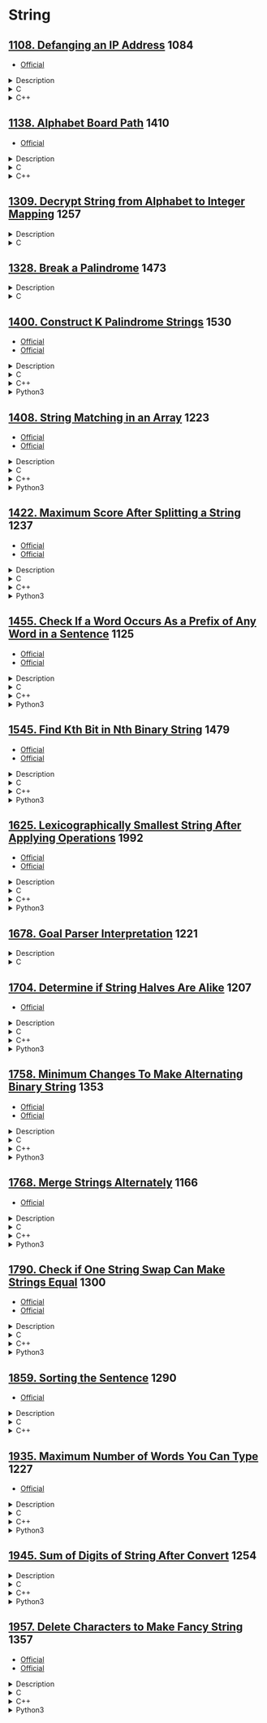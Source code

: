 # String

## [1108. Defanging an IP Address](https://leetcode.com/problems/defanging-an-ip-address/)  1084

- [Official](https://leetcode.cn/problems/defanging-an-ip-address/solutions/1612962/ip-di-zhi-wu-xiao-hua-by-leetcode-soluti-7q15/)

<details><summary>Description</summary>

```text
Given a valid (IPv4) IP address, return a defanged version of that IP address.

A defanged IP address replaces every period "." with "[.]".

Example 1:
Input: address = "1.1.1.1"
Output: "1[.]1[.]1[.]1"

Example 2:
Input: address = "255.100.50.0"
Output: "255[.]100[.]50[.]0"

Constraints:
The given address is a valid IPv4 address.
```

</details>

<details><summary>C</summary>

```c
char* defangIPaddr(char* address) {
    char* pRetVal = NULL;

    int len = strlen(address);
    int returnSize = len + 3 * 2 + 1;
    pRetVal = (char*)malloc(returnSize * sizeof(char));
    if (pRetVal == NULL) {
        perror("malloc");
        return pRetVal;
    }
    memset(pRetVal, 0, returnSize * sizeof(char));

#if (1)
    printf("for\n");

    int idx = 0;
    int i;
    for (i = 0; i < len; ++i) {
        if (address[i] == '.') {
            pRetVal[idx++] = '[';
            pRetVal[idx++] = '.';
            pRetVal[idx++] = ']';
        } else {
            pRetVal[idx++] = address[i];
        }
    }
#else
    printf("sscanf\n");

    int ip1, ip2, ip3, ip4;
    sscanf(address, "%d.%d.%d.%d", &ip1, &ip2, &ip3, &ip4);
    snprintf(pRetVal, returnSize * sizeof(char), "%d[.]%d[.]%d[.]%d", ip1, ip2, ip3, ip4);
#endif

    return pRetVal;
}
```

</details>

<details><summary>C++</summary>

```c++
class Solution {
   public:
    string defangIPaddr(string address) {
        string retVal;

        for (auto c : address) {
            if (c == '.') {
                retVal += "[.]";
            } else {
                retVal += c;
            }
        }

        return retVal;
    }
};
```

</details>

## [1138. Alphabet Board Path](https://leetcode.com/problems/alphabet-board-path/)  1410

- [Official](https://leetcode.cn/problems/alphabet-board-path/solutions/2105828/zi-mu-ban-shang-de-lu-jing-by-leetcode-s-c30t/)

<details><summary>Description</summary>

```text
On an alphabet board, we start at position (0, 0), corresponding to character board[0][0].

Here, board = ["abcde", "fghij", "klmno", "pqrst", "uvwxy", "z"], as shown in the diagram below.
+-------------------+
| a | b | c | d | e |
|-------------------|
| f | g | h | i | k |
|-------------------|
| k | l | m | n | o |
|-------------------|
| p | q | r | s | t |
|-------------------|
| u | v | w | x | y |
|-------------------+
| z |
+---+

We may make the following moves:
- 'U' moves our position up one row, if the position exists on the board;
- 'D' moves our position down one row, if the position exists on the board;
- 'L' moves our position left one column, if the position exists on the board;
- 'R' moves our position right one column, if the position exists on the board;
- '!' adds the character board[r][c] at our current position (r, c) to the answer.
(Here, the only positions that exist on the board are positions with letters on them.)

Return a sequence of moves that makes our answer equal to target in the minimum number of moves.
You may return any path that does so.

Example 1:
Input: target = "leet"
Output: "DDR!UURRR!!DDD!"

Example 2:
Input: target = "code"
Output: "RR!DDRR!UUL!R!"

Constraints:
1 <= target.length <= 100
target consists only of English lowercase letters.
```

<details><summary>Hint</summary>

```text
1. Create a hashmap from letter to position on the board.
2. Now for each letter, try moving there in steps, where at each step you check if it is inside the boundaries of the board.
```

</details>

</details>

<details><summary>C</summary>

```c
char* alphabetBoardPath(char* target) {
    char* pRetVal = NULL;

    int len = strlen(target);
    pRetVal = (char*)calloc(10 * len, sizeof(char));
    if (pRetVal == NULL) {
        perror("calloc");
        return pRetVal;
    }
    int idx = 0;

    int src[2];
    memset(src, 0, sizeof(src));
    int dest[2];
    memset(dest, 0, sizeof(dest));
    int row, col, move;
    int i;
    for (i = 0; i < len; ++i) {
        dest[0] = (target[i] - 'a') / 5;
        dest[1] = (target[i] - 'a') % 5;

        row = dest[0] - src[0];
        col = dest[1] - src[1];

        /* Because Address of 'z'
         *  Notice that moving down and moving right, may move into a square that doesn't exist.
         *  To avoid this, we put L U before R D.
         *
         *  You may return any path that does so.
         */
        if (row < 0) {
            for (move = 0; move < abs(row); ++move) {
                pRetVal[idx++] = 'U';
            }
        }
        if (col < 0) {
            for (move = 0; move < abs(col); ++move) {
                pRetVal[idx++] = 'L';
            }
        }
        if (row > 0) {
            for (move = 0; move < abs(row); ++move) {
                pRetVal[idx++] = 'D';
            }
        }
        if (col > 0) {
            for (move = 0; move < abs(col); ++move) {
                pRetVal[idx++] = 'R';
            }
        }
        pRetVal[idx++] = '!';

        memcpy(src, dest, sizeof(src));
    }

    return pRetVal;
}
```

</details>

<details><summary>C++</summary>

```c++
class Solution {
   public:
    string alphabetBoardPath(string target) {
        string retVal;

        vector<int> src(2, 0);
        vector<int> dest(2, 0);
        for (auto c : target) {
            dest[0] = (c - 'a') / 5;
            dest[1] = (c - 'a') % 5;

            int rowMove = dest[0] - src[0];
            int colMove = dest[1] - src[1];

            /* Because Address of 'z'
             *  Notice that moving down and moving right, may move into a square that doesn't exist.
             *  To avoid this, we put L U before R D.
             *
             *  You may return any path that does so.
             */
            if (rowMove < 0) {
                retVal += string(-rowMove, 'U');
            }
            if (colMove < 0) {
                retVal += string(-colMove, 'L');
            }
            if (rowMove > 0) {
                retVal += string(rowMove, 'D');
            }
            if (colMove > 0) {
                retVal += string(colMove, 'R');
            }
            retVal += '!';

            src = dest;
        }

        return retVal;
    }
};
```

</details>

## [1309. Decrypt String from Alphabet to Integer Mapping](https://leetcode.com/problems/decrypt-string-from-alphabet-to-integer-mapping/)  1257

<details><summary>Description</summary>

```text
You are given a string s formed by digits and '#'. We want to map s to English lowercase characters as follows:
- Characters ('a' to 'i') are represented by ('1' to '9') respectively.
- Characters ('j' to 'z') are represented by ('10#' to '26#') respectively.
Return the string formed after mapping.

The test cases are generated so that a unique mapping will always exist.

Example 1:
Input: s = "10#11#12"
Output: "jkab"
Explanation: "j" -> "10#" , "k" -> "11#" , "a" -> "1" , "b" -> "2".

Example 2:
Input: s = "1326#"
Output: "acz"

Constraints:
1 <= s.length <= 1000
s consists of digits and the '#' letter.
s will be a valid string such that mapping is always possible.
```

</details>

<details><summary>C</summary>

```c
char* freqAlphabets(char* s) {
    char* pRetVal = s;

    int len = strlen(s);
    int index = 0;
    int i;
    for (i=0; i<len; ++i) {
        if (((i+2) < len) && (s[i+2] == '#')) {
            s[index++] = (10 * (s[i] - '0') + (s[i+1] - '0')) - 1 + 'a';
            i += 2;
        }
        else {
            s[index++] = (s[i] - '0') - 1 + 'a';
        }
    }
    s[index] = 0;

    return pRetVal;
}
```

</details>

## [1328. Break a Palindrome](https://leetcode.com/problems/break-a-palindrome/)  1473

<details><summary>Description</summary>

```text
Given a palindromic string of lowercase English letters palindrome,
replace exactly one character with any lowercase English letter
so that the resulting string is not a palindrome and that it is the lexicographically smallest one possible.

Return the resulting string. If there is no way to replace a character to make it not a palindrome, return an empty string.

A string a is lexicographically smaller than a string b (of the same length) if in the first position where a and b differ,
a has a character strictly smaller than the corresponding character in b.
For example, "abcc" is lexicographically smaller than "abcd"
because the first position they differ is at the fourth character, and 'c' is smaller than 'd'.

Example 1:
Input: palindrome = "abccba"
Output: "aaccba"
Explanation: There are many ways to make "abccba" not a palindrome, such as "zbccba", "aaccba", and "abacba".
Of all the ways, "aaccba" is the lexicographically smallest.

Example 2:
Input: palindrome = "a"
Output: ""
Explanation: There is no way to replace a single character to make "a" not a palindrome, so return an empty string.

Constraints:
1 <= palindrome.length <= 1000
palindrome consists of only lowercase English letters.
```

</details>

<details><summary>C</summary>

```c
char * breakPalindrome(char * palindrome){
    char* pRetVal = "";

    int len = strlen(palindrome);
    // There is no way to replace a single character
    if (len == 1)
    {
        return pRetVal;
    }

    int head = 0;
    int tail = len - 1;
    while (head < tail)
    {
        // replace first to lexicographically smallest
        if (*(palindrome+head) != 'a')
        {
            *(palindrome+head) = 'a';
            break;
        }
        ++head;
        --tail;
    }
    // update last character to lexicographically smallest
    if (head >= tail)
    {
        *(palindrome + len - 1) = 'b';
    }
    pRetVal = palindrome;

    return pRetVal;
}
```

</details>

## [1400. Construct K Palindrome Strings](https://leetcode.com/problems/construct-k-palindrome-strings/)  1530

- [Official](https://leetcode.com/problems/construct-k-palindrome-strings/editorial/)
- [Official](https://leetcode.cn/problems/construct-k-palindrome-strings/solutions/198217/gou-zao-k-ge-hui-wen-zi-fu-chuan-by-leetcode-solut/)

<details><summary>Description</summary>

```text
Given a string s and an integer k,
return true if you can use all the characters in s to construct k palindrome strings or false otherwise.

Example 1:
Input: s = "annabelle", k = 2
Output: true
Explanation: You can construct two palindromes using all characters in s.
Some possible constructions "anna" + "elble", "anbna" + "elle", "anellena" + "b"

Example 2:
Input: s = "leetcode", k = 3
Output: false
Explanation: It is impossible to construct 3 palindromes using all the characters of s.

Example 3:
Input: s = "true", k = 4
Output: true
Explanation: The only possible solution is to put each character in a separate string.

Constraints:
1 <= s.length <= 10^5
s consists of lowercase English letters.
1 <= k <= 10^5
```

<details><summary>Hint</summary>

```text
1. If the s.length < k we cannot construct k strings from s and answer is false.
2. If the number of characters that have odd counts is > k
   then the minimum number of palindrome strings we can construct is > k and answer is false.
3. Otherwise you can construct exactly k palindrome strings and answer is true (why ?).
```

</details>

</details>

<details><summary>C</summary>

```c
bool canConstruct(char* s, int k) {
    bool retVal = false;

    int sSize = strlen(s);
    if (sSize < k) {
        return retVal;
    } else if (sSize == k) {
        retVal = true;
        return retVal;
    }

    int frequencySize = 26;  // s consists of lowercase English letters.
    int frequency[frequencySize];
    memset(frequency, 0, sizeof(frequency));
    for (int i = 0; i < sSize; ++i) {
        frequency[s[i] - 'a']++;
    }

    int oddCount = 0;
    for (int i = 0; i < frequencySize; ++i) {
        if (frequency[i] % 2 == 1) {
            oddCount++;
        }
    }

    if (oddCount <= k) {
        retVal = true;
    }

    return retVal;
}
```

</details>

<details><summary>C++</summary>

```c++
class Solution {
   public:
    bool canConstruct(string s, int k) {
        int retVal = false;

        int sSize = s.size();
        if (sSize < k) {
            return retVal;
        } else if (sSize == k) {
            retVal = true;
            return retVal;
        }

        vector<int> frequency(26, 0);  // s consists of lowercase English letters.
        for (auto& chr : s) {
            frequency[chr - 'a']++;
        }

        int oddCount = 0;
        for (auto count : frequency) {
            if (count % 2 == 1) {
                oddCount++;
            }
        }

        if (oddCount <= k) {
            retVal = true;
        }

        return retVal;
    }
};
```

</details>

<details><summary>Python3</summary>

```python
class Solution:
    def canConstruct(self, s: str, k: int) -> bool:
        retVal = False

        sSize = len(s)
        if sSize < k:
            return retVal
        elif sSize == k:
            retVal = True
            return retVal

        frequency = [0] * 26  # s consists of lowercase English letters.
        for c in s:
            frequency[ord(c) - ord("a")] += 1

        oddCount = 0
        for count in frequency:
            if count % 2 == 1:
                oddCount += 1

        if oddCount <= k:
            retVal = True

        return retVal
```

</details>

## [1408. String Matching in an Array](https://leetcode.com/problems/string-matching-in-an-array/)  1223

- [Official](https://leetcode.com/problems/string-matching-in-an-array/editorial/)
- [Official](https://leetcode.cn/problems/string-matching-in-an-array/solutions/1723228/shu-zu-zhong-de-zi-fu-chuan-pi-pei-by-le-rpmt/)

<details><summary>Description</summary>

```text
Given an array of string words, return all strings in words that is a substring of another word.
You can return the answer in any order.

A substring is a contiguous sequence of characters within a string

Example 1:
Input: words = ["mass","as","hero","superhero"]
Output: ["as","hero"]
Explanation: "as" is substring of "mass" and "hero" is substring of "superhero".
["hero","as"] is also a valid answer.

Example 2:
Input: words = ["leetcode","et","code"]
Output: ["et","code"]
Explanation: "et", "code" are substring of "leetcode".

Example 3:
Input: words = ["blue","green","bu"]
Output: []
Explanation: No string of words is substring of another string.

Constraints:
1 <= words.length <= 100
1 <= words[i].length <= 30
words[i] contains only lowercase English letters.
All the strings of words are unique.
```

<details><summary>Hint</summary>

```text
1. Bruteforce to find if one string is substring of another or use KMP algorithm.
```

</details>

</details>

<details><summary>C</summary>

```c
void computeLPSArray(char* substring, int substringSize, int* lps) {
    int length = 0;
    int currentIndex = 1;
    while (currentIndex < substringSize) {
        if (substring[currentIndex] == substring[length]) {
            length++;
            lps[currentIndex] = length;
            currentIndex++;
            continue;
        }

        if (length > 0) {
            length = lps[length - 1];  // Backtrack using LPS array to find a shorter match.
        } else {
            currentIndex++;
        }
    }
}
bool isSubstringOf(char* substring, int substringSize, char* main, int mainSize, int* lps) {
    bool retVal = false;

    int mainIndex = 0;
    int substringIndex = 0;
    while (mainIndex < mainSize) {
        if (main[mainIndex] == substring[substringIndex]) {
            substringIndex++;
            mainIndex++;
            if (substringIndex == substringSize) {
                retVal = true;
                return retVal;
            }
            continue;
        }

        if (substringIndex > 0) {
            substringIndex = lps[substringIndex - 1];  // Use the LPS to skip unnecessary comparisons.
        } else {
            mainIndex++;
        }
    }

    return retVal;
}
/**
 * Note: The returned array must be malloced, assume caller calls free().
 */
char** stringMatching(char** words, int wordsSize, int* returnSize) {
    char** pRetVal = NULL;

    (*returnSize) = 0;
    pRetVal = (char**)malloc(sizeof(char*) * wordsSize);
    if (pRetVal == NULL) {
        perror("malloc");
        return pRetVal;
    }

    int* pLPS = NULL;
    int currentWordSize, otherWordSize;
    int currentWordIndex, otherWordIndex;
    for (currentWordIndex = 0; currentWordIndex < wordsSize; currentWordIndex++) {
        currentWordSize = strlen(words[currentWordIndex]);
        pLPS = (int*)calloc(currentWordSize, sizeof(int));
        if (pLPS == NULL) {
            perror("calloc");
            return pRetVal;
        }
        computeLPSArray(words[currentWordIndex], currentWordSize, pLPS);

        // Compare the current word with all other words.
        for (otherWordIndex = 0; otherWordIndex < wordsSize; otherWordIndex++) {
            if (currentWordIndex == otherWordIndex) {
                continue;  // Skip comparing the word with itself.
            }

            // Check if the current word is a substring of another word.
            currentWordSize = strlen(words[currentWordIndex]);
            otherWordSize = strlen(words[otherWordIndex]);
            if (isSubstringOf(words[currentWordIndex], currentWordSize, words[otherWordIndex], otherWordSize, pLPS) ==
                true) {
                pRetVal[(*returnSize)++] = words[currentWordIndex];
                break;  // No need to check further for this word.
            }
        }

        free(pLPS);
        pLPS = NULL;
    }

    return pRetVal;
}
```

</details>

<details><summary>C++</summary>

```c++
class Solution {
   private:
    vector<int> computeLPSArray(string &substring) {
        vector<int> retVal;

        int substringSize = substring.size();
        retVal.assign(substringSize, 0);

        int length = 0;
        int currentIndex = 1;
        while (currentIndex < substringSize) {
            if (substring[currentIndex] == substring[length]) {
                length++;
                retVal[currentIndex] = length;
                currentIndex++;
                continue;
            }

            if (length > 0) {
                length = retVal[length - 1];  // Backtrack using LPS array to find a shorter match.
            } else {
                currentIndex++;
            }
        }

        return retVal;
    }
    bool isSubstringOf(string &substring, string &main, vector<int> &lps) {
        bool retVal = false;

        int mainSize = main.size();
        int substringSize = substring.size();
        int mainIndex = 0;
        int substringIndex = 0;
        while (mainIndex < mainSize) {
            if (main[mainIndex] == substring[substringIndex]) {
                substringIndex++;
                mainIndex++;
                if (substringIndex == substringSize) {
                    retVal = true;
                    return retVal;
                }
                continue;
            }

            if (substringIndex > 0) {
                substringIndex = lps[substringIndex - 1];  // Use the LPS to skip unnecessary comparisons.
            } else {
                mainIndex++;
            }
        }

        return retVal;
    }

   public:
    vector<string> stringMatching(vector<string> &words) {
        vector<string> retVal;

        int wordsSize = words.size();
        for (int currentWordIndex = 0; currentWordIndex < wordsSize; currentWordIndex++) {
            vector<int> lps = computeLPSArray(words[currentWordIndex]);

            // Compare the current word with all other words.
            for (int otherWordIndex = 0; otherWordIndex < wordsSize; otherWordIndex++) {
                if (currentWordIndex == otherWordIndex) {
                    continue;  // Skip comparing the word with itself.
                }

                // Check if the current word is a substring of another word.
                if (isSubstringOf(words[currentWordIndex], words[otherWordIndex], lps) == true) {
                    retVal.emplace_back(words[currentWordIndex]);
                    break;  // No need to check further for this word.
                }
            }
        }

        return retVal;
    }
};
```

</details>

<details><summary>Python3</summary>

```python
class Solution:
    def computeLPSArray(self, substring: str) -> List[int]:
        retVal = []

        substringSize = len(substring)
        retVal = [0] * substringSize

        length = 0
        currentIndex = 1
        while currentIndex < substringSize:
            if substring[currentIndex] == substring[length]:
                length += 1
                retVal[currentIndex] = length
                currentIndex += 1
                continue

            if length > 0:  # Backtrack using Longest Prefix Suffix Array to find a shorter match.
                length = retVal[length - 1]
            else:
                currentIndex += 1

        return retVal

    def isSubstringOf(self, substring: str, main: str, lps) -> bool:
        retVal = False

        mainSize = len(main)
        substringSize = len(substring)
        mainIndex = 0
        substringIndex = 0
        while mainIndex < mainSize:
            if main[mainIndex] == substring[substringIndex]:
                mainIndex += 1
                substringIndex += 1
                if substringIndex == substringSize:
                    retVal = True
                    return retVal
                continue

            if substringIndex > 0:
                # Use the Longest Prefix Suffix to skip unnecessary comparisons.
                substringIndex = lps[substringIndex - 1]
            else:
                mainIndex += 1

        return retVal

    def stringMatching(self, words: List[str]) -> List[str]:
        retVal = []

        wordsSize = len(words)
        for currentWordIndex in range(wordsSize):
            lps = self.computeLPSArray(words[currentWordIndex])

            # Compare the current word with all other words.
            for otherWordIndex in range(wordsSize):
                if currentWordIndex == otherWordIndex:
                    continue  # Skip comparing the word with itself.

                # Check if the current word is a substring of another word.
                if self.isSubstringOf(words[currentWordIndex], words[otherWordIndex], lps) == True:
                    retVal.append(words[currentWordIndex])
                    break  # No need to check further for this word.

        return retVal
```

</details>

## [1422. Maximum Score After Splitting a String](https://leetcode.com/problems/maximum-score-after-splitting-a-string/)  1237

- [Official](https://leetcode.com/problems/maximum-score-after-splitting-a-string/editorial/)
- [Official](https://leetcode.cn/problems/maximum-score-after-splitting-a-string/solutions/1743691/fen-ge-zi-fu-chuan-de-zui-da-de-fen-by-l-7u5p/)

<details><summary>Description</summary>

```text
Given a string s of zeros and ones, return the maximum score after splitting the string into two non-empty substrings
(i.e. left substring and right substring).

The score after splitting a string is the number of zeros in the left substring
plus the number of ones in the right substring.

Example 1:
Input: s = "011101"
Output: 5
Explanation:
All possible ways of splitting s into two non-empty substrings are:
left = "0" and right = "11101", score = 1 + 4 = 5
left = "01" and right = "1101", score = 1 + 3 = 4
left = "011" and right = "101", score = 1 + 2 = 3
left = "0111" and right = "01", score = 1 + 1 = 2
left = "01110" and right = "1", score = 2 + 1 = 3

Example 2:
Input: s = "00111"
Output: 5
Explanation: When left = "00" and right = "111", we get the maximum score = 2 + 3 = 5

Example 3:
Input: s = "1111"
Output: 3

Constraints:
2 <= s.length <= 500
The string s consists of characters '0' and '1' only.
```

<details><summary>Hint</summary>

```text
1. Precompute a prefix sum of ones ('1').
2. Iterate from left to right counting the number of zeros ('0'),
   then use the precomputed prefix sum for counting ones ('1').
   Update the answer.
```

</details>

</details>

<details><summary>C</summary>

```c
int maxScore(char* s) {
    int retVal = 0;

    int sSize = strlen(s);
    int i;

    int ones = 0;
    for (i = 0; i < sSize; ++i) {
        if (s[i] == '1') {
            ones++;
        }
    }

    int zeros = 0;
    for (i = 0; i < sSize - 1; ++i) {
        if (s[i] == '0') {
            zeros++;
        } else {
            ones--;
        }

        retVal = fmax(retVal, (zeros + ones));
    }

    return retVal;
}
```

</details>

<details><summary>C++</summary>

```c++
class Solution {
   public:
    int maxScore(string s) {
        int retVal = 0;

        int sSize = s.size();

        int ones = 0;
        for (int i = 0; i < sSize; ++i) {
            if (s[i] == '1') {
                ones++;
            }
        }

        int zeros = 0;
        for (int i = 0; i < sSize - 1; ++i) {
            if (s[i] == '0') {
                zeros++;
            } else {
                ones--;
            }

            retVal = max(retVal, (zeros + ones));
        }

        return retVal;
    }
};
```

</details>

<details><summary>Python3</summary>

```python
class Solution:
    def maxScore(self, s: str) -> int:
        retVal = 0

        sSize = len(s)

        ones = 0
        for i in range(sSize):
            if s[i] == '1':
                ones += 1

        zeros = 0
        for i in range(sSize-1):
            if s[i] == '0':
                zeros += 1
            else:
                ones -= 1

            retVal = max(retVal, (zeros + ones))

        return retVal
```

</details>

## [1455. Check If a Word Occurs As a Prefix of Any Word in a Sentence](https://leetcode.com/problems/check-if-a-word-occurs-as-a-prefix-of-any-word-in-a-sentence/)  1125

- [Official](https://leetcode.com/problems/check-if-a-word-occurs-as-a-prefix-of-any-word-in-a-sentence/editorial/)
- [Official](https://leetcode.cn/problems/check-if-a-word-occurs-as-a-prefix-of-any-word-in-a-sentence/solutions/1761732/jian-cha-dan-ci-shi-fou-wei-ju-zhong-qi-pqpu2/)

<details><summary>Description</summary>

```text
Given a sentence that consists of some words separated by a single space, and a searchWord,
check if searchWord is a prefix of any word in sentence.

Return the index of the word in sentence (1-indexed) where searchWord is a prefix of this word.
If searchWord is a prefix of more than one word, return the index of the first word (minimum index).
If there is no such word return -1.

A prefix of a string s is any leading contiguous substring of s.

Example 1:
Input: sentence = "i love eating burger", searchWord = "burg"
Output: 4
Explanation: "burg" is prefix of "burger" which is the 4th word in the sentence.

Example 2:
Input: sentence = "this problem is an easy problem", searchWord = "pro"
Output: 2
Explanation: "pro" is prefix of "problem" which is the 2nd and the 6th word in the sentence,
but we return 2 as it's the minimal index.

Example 3:
Input: sentence = "i am tired", searchWord = "you"
Output: -1
Explanation: "you" is not a prefix of any word in the sentence.

Constraints:
1 <= sentence.length <= 100
1 <= searchWord.length <= 10
sentence consists of lowercase English letters and spaces.
searchWord consists of lowercase English letters.
```

<details><summary>Hint</summary>

```text
1. First extract the words of the sentence.
2. Check for each word if searchWord occurs at index 0, if so return the index of this word (1-indexed)
3. If searchWord doesn't exist as a prefix of any word return the default value (-1).
```

</details>

</details>

<details><summary>C</summary>

```c
int isPrefixOfWord(char* sentence, char* searchWord) {
    int retVal = -1;

    int len = strlen(searchWord);
    int idx = 0;
#define SEPARATED " "
    char* pStr = strtok(sentence, SEPARATED);
    while (pStr != NULL) {
        ++idx;
        if (strncmp(pStr, searchWord, len) == 0) {
            retVal = idx;
            break;
        }

        pStr = strtok(NULL, SEPARATED);
    }

    return retVal;
}
```

</details>

<details><summary>C++</summary>

```c++
class Solution {
   public:
    int isPrefixOfWord(string sentence, string searchWord) {
        int retVal = -1;

        int idx = 0;
        int searchWordSize = searchWord.size();
        int searchWordIdx = 0;
        bool startSearch = true;
        for (char c : sentence) {
            if (c == ' ') {
                idx++;
                searchWordIdx = 0;
                startSearch = true;
                continue;
            } else if (startSearch == false) {
                continue;
            }

            if (c == searchWord[searchWordIdx]) {
                searchWordIdx++;
                if (searchWordIdx == searchWordSize) {
                    retVal = idx + 1;
                    break;
                }
            } else {
                searchWordIdx = 0;
                startSearch = false;
            }
        }

        return retVal;
    }
};
```

</details>

<details><summary>Python3</summary>

```python
class Solution:
    def isPrefixOfWord(self, sentence: str, searchWord: str) -> int:
        retVal = -1

        words = sentence.split()
        for idx, word in enumerate(words):
            if word.startswith(searchWord):
                retVal = idx + 1
                break

        return retVal
```

</details>

## [1545. Find Kth Bit in Nth Binary String](https://leetcode.com/problems/find-kth-bit-in-nth-binary-string/)  1479

- [Official](https://leetcode.com/problems/find-kth-bit-in-nth-binary-string/editorial/)
- [Official](https://leetcode.cn/problems/find-kth-bit-in-nth-binary-string/solutions/382517/zhao-chu-di-n-ge-er-jin-zhi-zi-fu-chuan-zhong-de-2/)

<details><summary>Description</summary>

```text
Given two positive integers n and k, the binary string Sn is formed as follows:
- S1 = "0"
- Si = Si - 1 + "1" + reverse(invert(Si - 1)) for i > 1

Where + denotes the concatenation operation, reverse(x) returns the reversed string x,
and invert(x) inverts all the bits in x (0 changes to 1 and 1 changes to 0).

For example, the first four strings in the above sequence are:
- S1 = "0"
- S2 = "011"
- S3 = "0111001"
- S4 = "011100110110001"

Return the kth bit in Sn. It is guaranteed that k is valid for the given n.

Example 1:
Input: n = 3, k = 1
Output: "0"
Explanation: S3 is "0111001".
The 1st bit is "0".

Example 2:
Input: n = 4, k = 11
Output: "1"
Explanation: S4 is "011100110110001".
The 11th bit is "1".

Constraints:
1 <= n <= 20
1 <= k <= 2^n - 1
```

<details><summary>Hint</summary>

```text
1. Since n is small, we can simply simulate the process of constructing S1 to Sn.
```

</details>

</details>

<details><summary>C</summary>

```c
char findKthBit(int n, int k) {
    char retVal = '0';

    if (n == 1) {
        return retVal;
    }

    char correspondingBit;
    int length = 1 << n;
    if (k < length / 2) {
        retVal = findKthBit(n - 1, k);
    } else if (k == length / 2) {
        retVal = '1';
    } else {
        correspondingBit = findKthBit(n - 1, length - k);
        retVal = (correspondingBit == '0') ? '1' : '0';
    }

    return retVal;
}
```

</details>

<details><summary>C++</summary>

```c++
class Solution {
   public:
    char findKthBit(int n, int k) {
        int retVal = '0';

        if (n == 1) {
            return retVal;
        }

        int length = 1 << n;
        if (k < length / 2) {
            retVal = findKthBit(n - 1, k);
        } else if (k == length / 2) {
            retVal = '1';
        } else {
            char correspondingBit = findKthBit(n - 1, length - k);
            retVal = (correspondingBit == '0') ? '1' : '0';
        }

        return retVal;
    }
};
```

</details>

<details><summary>Python3</summary>

```python
class Solution:
    def findKthBit(self, n: int, k: int) -> str:
        retVal = '0'

        if n == 1:
            return retVal

        length = 1 << n
        if k < length // 2:
            retVal = self.findKthBit(n - 1, k)
        elif k == length // 2:
            retVal = '1'
        else:
            correspondingBit = self.findKthBit(n - 1, length - k)
            retVal = "1" if correspondingBit == "0" else "0"

        return retVal
```

</details>

## [1625. Lexicographically Smallest String After Applying Operations](https://leetcode.com/problems/lexicographically-smallest-string-after-applying-operations/)  1992

- [Official](https://leetcode.com/problems/lexicographically-smallest-string-after-applying-operations/editorial/)
- [Official](https://leetcode.cn/problems/lexicographically-smallest-string-after-applying-operations/solutions/2176373/zhi-xing-cao-zuo-hou-zi-dian-xu-zui-xiao-4jyr/)

<details><summary>Description</summary>

```text
You are given a string s of even length consisting of digits from 0 to 9, and two integers a and b.

You can apply either of the following two operations any number of times and in any order on s:
- Add a to all odd indices of s (0-indexed). Digits post 9 are cycled back to 0.
  For example, if s = "3456" and a = 5, s becomes "3951".
- Rotate s to the right by b positions. For example, if s = "3456" and b = 1, s becomes "6345".

Return the lexicographically smallest string you can obtain by applying the above operations any number of times on s.

A string a is lexicographically smaller than a string b (of the same length)
if in the first position where a and b differ,
string a has a letter that appears earlier in the alphabet than the corresponding letter in b.
For example, "0158" is lexicographically smaller than "0190"
because the first position they differ is at the third letter, and '5' comes before '9'.

Example 1:
Input: s = "5525", a = 9, b = 2
Output: "2050"
Explanation: We can apply the following operations:
Start:  "5525"
Rotate: "2555"
Add:    "2454"
Add:    "2353"
Rotate: "5323"
Add:    "5222"
Add:    "5121"
Rotate: "2151"
Add:    "2050"​​​​​
There is no way to obtain a string that is lexicographically smaller than "2050".

Example 2:
Input: s = "74", a = 5, b = 1
Output: "24"
Explanation: We can apply the following operations:
Start:  "74"
Rotate: "47"
​​​​​​​Add:    "42"
​​​​​​​Rotate: "24"​​​​​​​​​​​​
There is no way to obtain a string that is lexicographically smaller than "24".

Example 3:
Input: s = "0011", a = 4, b = 2
Output: "0011"
Explanation: There are no sequence of operations that will give us a lexicographically smaller string than "0011".

Constraints:
2 <= s.length <= 100
s.length is even.
s consists of digits from 0 to 9 only.
1 <= a <= 9
1 <= b <= s.length - 1
```

<details><summary>Hint</summary>

```text
1. Since the length of s is even, the total number of possible sequences is at most 10 * 10 * s.length.
2. You can generate all possible sequences and take their minimum.
3. Keep track of already generated sequences so they are not processed again.
```

</details>

</details>

<details><summary>C</summary>

```c
int gcd(int num1, int num2) {
    int retVal = 0;

    int temp;
    while (num2 != 0) {
        temp = num1;
        num1 = num2;
        num2 = temp % num2;
    }
    retVal = num1;

    return retVal;
}
void add(char* t, int n, int a, int start) {
    int minVal = 10;
    int times = 0;
    int added;
    for (int i = 0; i < 10; i++) {
        added = ((t[start] - '0') + i * a) % 10;
        if (added < minVal) {
            minVal = added;
            times = i;
        }
    }

    for (int i = start; i < n; i += 2) {
        t[i] = '0' + ((t[i] - '0') + times * a) % 10;
    }
}
char* findLexSmallestString(char* s, int a, int b) {
    char* pRetVal = NULL;

    int sSize = strlen(s);

    int returnSize = sSize + 1;
    pRetVal = (char*)malloc(returnSize * sizeof(char));
    if (pRetVal == NULL) {
        perror("malloc");
        return pRetVal;
    }
    memset(pRetVal, 0, (returnSize * sizeof(char)));
    snprintf(pRetVal, returnSize, "%s", s);

    char str[2 * sSize + 1];
    memset(str, 0, sizeof(str));
    snprintf(str, sizeof(str), "%s%s", s, s);
    char t[sSize + 1];
    int g = gcd(b, sSize);
    for (int i = 0; i < sSize; i += g) {
        memset(t, 0, sizeof(t));
        snprintf(t, sizeof(t), "%s", str + i);
        add(t, sSize, a, 1);

        if (b % 2 != 0) {
            add(t, sSize, a, 0);
        }

        if (strcmp(t, pRetVal) < 0) {
            memset(pRetVal, 0, (returnSize * sizeof(char)));
            snprintf(pRetVal, returnSize, "%s", t);
        }
    }

    return pRetVal;
}
```

</details>

<details><summary>C++</summary>

```c++
class Solution {
   private:
    void add(int a, string& t, int start) {
        int minVal = 10;
        int times = 0;
        for (int i = 0; i < 10; i++) {
            int added = ((t[start] - '0') + i * a) % 10;
            if (added < minVal) {
                minVal = added;
                times = i;
            }
        }

        int tSize = t.size();
        for (int i = start; i < tSize; i += 2) {
            t[i] = '0' + ((t[i] - '0') + times * a) % 10;
        }
    }

   public:
    string findLexSmallestString(string s, int a, int b) {
        string retVal = s;

        int sSize = s.size();

        s = s + s;
        int g = gcd(b, sSize);
        for (int i = 0; i < sSize; i += g) {
            string t = s.substr(i, sSize);
            add(a, t, 1);
            if (b % 2) {
                add(a, t, 0);
            }
            retVal = min(retVal, t);
        }

        return retVal;
    }
};
```

</details>

<details><summary>Python3</summary>

```python
class Solution:
    def __init__(self) -> None:
        self.sSize = 0

    def add(self, a: int, t: str, start: int) -> str:
        retVal = None

        original = int(t[start])
        min_val, times = 10, 0
        for i in range(10):
            added = (original + i * a) % 10
            if added < min_val:
                min_val = added
                times = i

        t_list = list(t)
        for i in range(start, self.sSize, 2):
            t_list[i] = str((int(t_list[i]) + times * a) % 10)
        retVal = "".join(t_list)

        return retVal

    def findLexSmallestString(self, s: str, a: int, b: int) -> str:
        retVal = s

        self.sSize = len(s)

        s = s + s
        g = gcd(b, self.sSize)
        for i in range(0, self.sSize, g):
            t = s[i: i + self.sSize]
            t = self.add(a, t, 1)
            if b % 2:
                t = self.add(a, t, 0)
            if t < retVal:
                retVal = t

        return retVal
```

</details>

## [1678. Goal Parser Interpretation](https://leetcode.com/problems/goal-parser-interpretation/)  1221

<details><summary>Description</summary>

```text
You own a Goal Parser that can interpret a string command.
The command consists of an alphabet of "G", "()" and/or "(al)" in some order.
The Goal Parser will interpret "G" as the string "G", "()" as the string "o", and "(al)" as the string "al".
The interpreted strings are then concatenated in the original order.

Given the string command, return the Goal Parser's interpretation of command.

Example 1:
Input: command = "G()(al)"
Output: "Goal"
Explanation: The Goal Parser interprets the command as follows:
G -> G
() -> o
(al) -> al
The final concatenated result is "Goal".

Example 2:
Input: command = "G()()()()(al)"
Output: "Gooooal"

Example 3:
Input: command = "(al)G(al)()()G"
Output: "alGalooG"

Constraints:
1 <= command.length <= 100
command consists of "G", "()", and/or "(al)" in some order.
```

</details>

<details><summary>C</summary>

```c
char* interpret(char* command) {
    int idx = 0;
    int i = -1;
    while (command[++i]) {
        if (command[i] == 'G') {
            command[idx++] = 'G';
        }
        else if (command[i] == ')') {
            if (command[i-1] == '(') {
                command[idx++] = 'o';
            }
            else if (command[i-1] == 'l') {
                command[idx++] = 'a';
                command[idx++] = 'l';
            }
        }
    }
    command[idx] = 0;

    return command;
}
```

</details>

## [1704. Determine if String Halves Are Alike](https://leetcode.com/problems/determine-if-string-halves-are-alike/)  1207

- [Official](https://leetcode.cn/problems/determine-if-string-halves-are-alike/solutions/1960619/pan-duan-zi-fu-chuan-de-liang-ban-shi-fo-d21g/)

<details><summary>Description</summary>

```text
You are given a string s of even length. Split this string into two halves of equal lengths,
and let a be the first half and b be the second half.

Two strings are alike if they have the same number of vowels ('a', 'e', 'i', 'o', 'u', 'A', 'E', 'I', 'O', 'U').
Notice that s contains uppercase and lowercase letters.

Return true if a and b are alike. Otherwise, return false.

Example 1:
Input: s = "book"
Output: true
Explanation: a = "bo" and b = "ok". a has 1 vowel and b has 1 vowel. Therefore, they are alike.

Example 2:
Input: s = "textbook"
Output: false
Explanation: a = "text" and b = "book". a has 1 vowel whereas b has 2. Therefore, they are not alike.
Notice that the vowel o is counted twice.

Constraints:
2 <= s.length <= 1000
s.length is even.
s consists of uppercase and lowercase letters.
```

<details><summary>Hint</summary>

```text
1. Create a function that checks if a character is a vowel, either uppercase or lowercase.
```

</details>

</details>

<details><summary>C</summary>

```c
bool halvesAreAlike(char* s) {
    bool retVal = true;

    char* vowels = "aeiouAEIOU";

    int count = 0;
    int head = 0;
    int tail = strlen(s) - 1;
    while (head < tail) {
        if (strchr(vowels, s[head])) {
            ++count;
        }
        ++head;

        if (strchr(vowels, s[tail])) {
            --count;
        }
        --tail;
    }

    if (count != 0) {
        retVal = false;
    }

    return retVal;
}
```

</details>

<details><summary>C++</summary>

```c++
class Solution {
   public:
    bool halvesAreAlike(string s) {
        bool retVal = true;

        string vowels = "aeiouAEIOU";

        int count = 0;
        int head = 0;
        int tail = s.size() - 1;
        while (head < tail) {
            if (vowels.find(s[head]) != string::npos) {
                ++count;
            }
            ++head;

            if (vowels.find(s[tail]) != string::npos) {
                --count;
            }
            --tail;
        }

        if (count != 0) {
            retVal = false;
        }

        return retVal;
    }
};
```

</details>

<details><summary>Python3</summary>

```python
class Solution:
    def halvesAreAlike(self, s: str) -> bool:
        retVal = True

        vowels = "aeiouAEIOU"

        count = 0
        head = 0
        tail = len(s) - 1
        while head < tail:
            if s[head] in vowels:
                count += 1
            head += 1

            if s[tail] in vowels:
                count -= 1
            tail -= 1

        if count != 0:
            retVal = False

        return retVal
```

</details>

## [1758. Minimum Changes To Make Alternating Binary String](https://leetcode.com/problems/minimum-changes-to-make-alternating-binary-string/)  1353

- [Official](https://leetcode.com/problems/minimum-changes-to-make-alternating-binary-string/editorial/)
- [Official](https://leetcode.cn/problems/minimum-changes-to-make-alternating-binary-string/solutions/1995159/sheng-cheng-jiao-ti-er-jin-zhi-zi-fu-chu-91c5/)

<details><summary>Description</summary>

```text
You are given a string s consisting only of the characters '0' and '1'.
In one operation, you can change any '0' to '1' or vice versa.

The string is called alternating if no two adjacent characters are equal.
For example, the string "010" is alternating, while the string "0100" is not.

Return the minimum number of operations needed to make s alternating.

Example 1:
Input: s = "0100"
Output: 1
Explanation: If you change the last character to '1', s will be "0101", which is alternating.

Example 2:
Input: s = "10"
Output: 0
Explanation: s is already alternating.

Example 3:
Input: s = "1111"
Output: 2
Explanation: You need two operations to reach "0101" or "1010".

Constraints:
1 <= s.length <= 10^4
s[i] is either '0' or '1'.
```

<details><summary>Hint</summary>

```text
1. Think about how the final string will look like.
2. It will either start with a '0' and be like '010101010..' or with a '1' and be like '10101010..'
3. Try both ways, and check for each way, the number of changes needed to reach it from the given string.
   The answer is the minimum of both ways.
```

</details>

</details>

<details><summary>C</summary>

```c
int minOperations(char* s) {
    int retVal = 0;

    int sSize = strlen(s);
    int i;
    for (i = 0; i < sSize; ++i) {
        if (s[i] != '0' + (i % 2)) {
            ++retVal;
        }
    }
    retVal = fmin(retVal, (sSize - retVal));

    return retVal;
}
```

</details>

<details><summary>C++</summary>

```c++
class Solution {
   public:
    int minOperations(string s) {
        int retVal = 0;

        int sSize = s.size();
        for (int i = 0; i < sSize; ++i) {
            if (s[i] != '0' + (i % 2)) {
                ++retVal;
            }
        }
        retVal = min(retVal, (sSize - retVal));

        return retVal;
    }
};
```

</details>

<details><summary>Python3</summary>

```python
class Solution:
    def minOperations(self, s: str) -> int:
        retVal = 0

        sSize = len(s)

        for idx, c in enumerate(s):
            if int(c) != int(idx % 2):
                retVal += 1
        retVal = min(retVal, sSize-retVal)

        return retVal
```

</details>

## [1768. Merge Strings Alternately](https://leetcode.com/problems/merge-strings-alternately/)  1166

- [Official](https://leetcode.cn/problems/merge-strings-alternately/solutions/1913930/jiao-ti-he-bing-zi-fu-chuan-by-leetcode-ac4ih/)

<details><summary>Description</summary>

```text
You are given two strings word1 and word2.
Merge the strings by adding letters in alternating order, starting with word1.
If a string is longer than the other, append the additional letters onto the end of the merged string.

Return the merged string.

Example 1:
Input: word1 = "abc", word2 = "pqr"
Output: "apbqcr"
Explanation: The merged string will be merged as so:
word1:  a   b   c
word2:    p   q   r
merged: a p b q c r

Example 2:
Input: word1 = "ab", word2 = "pqrs"
Output: "apbqrs"
Explanation: Notice that as word2 is longer, "rs" is appended to the end.
word1:  a   b
word2:    p   q   r   s
merged: a p b q   r   s

Example 3:
Input: word1 = "abcd", word2 = "pq"
Output: "apbqcd"
Explanation: Notice that as word1 is longer, "cd" is appended to the end.
word1:  a   b   c   d
word2:    p   q
merged: a p b q c   d

Constraints:
1 <= word1.length, word2.length <= 100
word1 and word2 consist of lowercase English letters.
```

<details><summary>Hint</summary>

```text
1. Use two pointers, one pointer for each string.
   Alternately choose the character from each pointer, and move the pointer upwards.
```

</details>

</details>

<details><summary>C</summary>

```c
char* mergeAlternately(char* word1, char* word2) {
    char* pRetVal = NULL;

    int len1 = strlen(word1);
    int len2 = strlen(word2);

    int len = len1 + len2 + 1;
    pRetVal = (char*)malloc(len * sizeof(char));
    if (pRetVal == NULL) {
        perror("malloc");
        return pRetVal;
    }
    memset(pRetVal, 0, (len * sizeof(char)));

    int idx = 0;
    int idx1 = 0;
    int idx2 = 0;
    while ((idx1 < len1) || (idx2 < len2)) {
        if (idx1 < len1) {
            pRetVal[idx++] = word1[idx1++];
        }

        if (idx2 < len2) {
            pRetVal[idx++] = word2[idx2++];
        }
    }

    return pRetVal;
}
```

</details>

<details><summary>C++</summary>

```c++
class Solution {
   public:
    string mergeAlternately(string word1, string word2) {
        string retVal = "";

        int idx1 = 0;
        int word1Size = word1.size();
        int idx2 = 0;
        int word2Size = word2.size();
        while ((idx1 < word1Size) || (idx2 < word2Size)) {
            if (idx1 < word1Size) {
                retVal += word1[idx1++];
            }

            if (idx2 < word2Size) {
                retVal += word2[idx2++];
            }
        }

        return retVal;
    }
};
```

</details>

<details><summary>Python3</summary>

```python
class Solution:
    def mergeAlternately(self, word1: str, word2: str) -> str:
        retVal = ""

        idx1 = 0
        len1 = len(word1)
        idx2 = 0
        len2 = len(word2)
        while idx1 < len1 or idx2 < len2:
            if idx1 < len1:
                retVal += word1[idx1]
                idx1 += 1
            if idx2 < len2:
                retVal += word2[idx2]
                idx2 += 1

        return retVal
```

</details>

## [1790. Check if One String Swap Can Make Strings Equal](https://leetcode.com/problems/check-if-one-string-swap-can-make-strings-equal/)  1300

- [Official](https://leetcode.com/problems/check-if-one-string-swap-can-make-strings-equal/editorial/)
- [Official](https://leetcode.cn/problems/check-if-one-string-swap-can-make-strings-equal/solutions/1881111/jin-zhi-xing-yi-ci-zi-fu-chuan-jiao-huan-j8si/)

<details><summary>Description</summary>

```text
You are given two strings s1 and s2 of equal length.
A string swap is an operation where you choose two indices in a string (not necessarily different)
and swap the characters at these indices.

Return true if it is possible to make both strings equal by performing at most one string swap on exactly one of the strings.
Otherwise, return false.

Example 1:
Input: s1 = "bank", s2 = "kanb"
Output: true
Explanation: For example, swap the first character with the last character of s2 to make "bank".

Example 2:
Input: s1 = "attack", s2 = "defend"
Output: false
Explanation: It is impossible to make them equal with one string swap.

Example 3:
Input: s1 = "kelb", s2 = "kelb"
Output: true
Explanation: The two strings are already equal, so no string swap operation is required.

Constraints:
1 <= s1.length, s2.length <= 100
s1.length == s2.length
s1 and s2 consist of only lowercase English letters.
```

<details><summary>Hint</summary>

```text
1. The answer is false if the number of nonequal positions in the strings is not equal to 0 or 2.
2. Check that these positions have the same set of characters.
```

</details>

</details>

<details><summary>C</summary>

```c
bool areAlmostEqual(char* s1, char* s2) {
    bool retVal = false;

    int s1Size = strlen(s1);
    int count = 0;
    int record[2] = {0};
    for (int i = 0; i < s1Size; ++i) {
        if (s1[i] == s2[i]) {
            continue;
        }
        record[0] |= (1 << (s1[i] - 'a'));
        record[1] |= (1 << (s2[i] - 'a'));
        ++count;
    }

    if (count == 0) {
        retVal = true;
    } else if ((count == 2) && (record[0] == record[1])) {
        retVal = true;
    }

    return retVal;
}
```

</details>

<details><summary>C++</summary>

```c++
class Solution {
   public:
    bool areAlmostEqual(string s1, string s2) {
        bool retVal = false;

        int s1Size = s1.size();
        int count = 0;
        int record[2] = {0};
        for (int i = 0; i < s1Size; ++i) {
            if (s1[i] == s2[i]) {
                continue;
            }
            record[0] |= (1 << (s1[i] - 'a'));
            record[1] |= (1 << (s2[i] - 'a'));
            ++count;
        }

        if (count == 0) {
            retVal = true;
        } else if ((count == 2) && (record[0] == record[1])) {
            retVal = true;
        }

        return retVal;
    }
};
```

</details>

<details><summary>Python3</summary>

```python
class Solution:
    def areAlmostEqual(self, s1: str, s2: str) -> bool:
        retVal = False

        s1Size = len(s1)
        firstIndexDiff = 0
        secondIndexDiff = 0
        numDiffs = 0
        for i in range(s1Size):
            if s1[i] == s2[i]:
                continue

            numDiffs += 1
            if numDiffs > 2:  # numDiffs is more than 2, one string swap will not make two strings equal
                return retVal
            elif numDiffs == 1:
                firstIndexDiff = i  # store the index of first difference
            else:
                secondIndexDiff = i  # store the index of second difference

        # check if swap is possible
        retVal = (s1[firstIndexDiff] == s2[secondIndexDiff]) and (s1[secondIndexDiff] == s2[firstIndexDiff])

        return retVal
```

</details>

## [1859. Sorting the Sentence](https://leetcode.com/problems/sorting-the-sentence/)  1290

- [Official](https://leetcode.cn/problems/sorting-the-sentence/solutions/779147/jiang-ju-zi-pai-xu-by-leetcode-solution-wnts/)

<details><summary>Description</summary>

```text
A sentence is a list of words that are separated by a single space with no leading or trailing spaces.
Each word consists of lowercase and uppercase English letters.

A sentence can be shuffled by appending the 1-indexed word position to each word then rearranging the words in the sentence.
- For example, the sentence "This is a sentence" can be shuffled as "sentence4 a3 is2 This1" or "is2 sentence4 This1 a3".
Given a shuffled sentence s containing no more than 9 words, reconstruct and return the original sentence.

Example 1:
Input: s = "is2 sentence4 This1 a3"
Output: "This is a sentence"
Explanation: Sort the words in s to their original positions "This1 is2 a3 sentence4", then remove the numbers.

Example 2:
Input: s = "Myself2 Me1 I4 and3"
Output: "Me Myself and I"
Explanation: Sort the words in s to their original positions "Me1 Myself2 and3 I4", then remove the numbers.

Constraints:
2 <= s.length <= 200
s consists of lowercase and uppercase English letters, spaces, and digits from 1 to 9.
The number of words in s is between 1 and 9.
The words in s are separated by a single space.
s contains no leading or trailing spaces.
```

<details><summary>Hint</summary>

```text
1. Divide the string into the words as an array of strings
2. Sort the words by removing the last character from each word and sorting according to it
```

</details>

</details>

<details><summary>C</summary>

```c
char *sortSentence(char *s) {
    char *pRetVal = NULL;

    int sSize = strlen(s);

    pRetVal = (char *)calloc(sSize + 1, sizeof(char));
    if (pRetVal == NULL) {
        perror("calloc");
        return pRetVal;
    }

#define MAX_WORDS (9)  //  The number of words in s is between 1 and 9.
    char buf[MAX_WORDS][sSize];
    memset(buf, 0, sizeof(buf));

    int idx = 0;
    char tmp[sSize];
    memset(tmp, 0, sizeof(tmp));
    int len = 0;
    int i;
    for (i = 0; i < sSize; ++i) {
        if (s[i] == ' ') {
            continue;
        } else if (isdigit(s[i])) {
            idx = (s[i] - '0') - 1;
            snprintf(buf[idx], sSize, "%s", tmp);
            memset(tmp, 0, sizeof(tmp));
            len = 0;
        } else {
            tmp[len++] = s[i];
        }
    }

    idx = 0;
    for (i = 0; i < MAX_WORDS; ++i) {
        if (strlen(buf[i]) == 0) {
            continue;
        }
        idx += snprintf(pRetVal + idx, ((sSize + 1) * sizeof(char)), "%s ", buf[i]);
    }
    pRetVal[strlen(pRetVal) - 1] = '\0';

    return pRetVal;
}
```

</details>

<details><summary>C++</summary>

```c++
class Solution {
   public:
    string sortSentence(string s) {
        string retVal = "";

        map<int, string> sMap;
        string tmp = "";
        for (auto c : s) {
            if (isdigit(c)) {
                sMap[c - '0'] = tmp;
                tmp = "";
            } else if (c == ' ') {
                continue;
            } else {
                tmp += c;
            }
        }
        for (auto& iter : sMap) {
            retVal += iter.second;
            retVal += ' ';
        }
        retVal.pop_back();

        return retVal;
    }
};
```

</details>

## [1935. Maximum Number of Words You Can Type](https://leetcode.com/problems/maximum-number-of-words-you-can-type/)  1227

- [Official](https://leetcode.cn/problems/maximum-number-of-words-you-can-type/solutions/883398/ke-yi-shu-ru-de-zui-da-dan-ci-shu-by-lee-5dpc/)

<details><summary>Description</summary>

```text
There is a malfunctioning keyboard where some letter keys do not work. All other keys on the keyboard work properly.

Given a string text of words separated by a single space (no leading or trailing spaces)
and a string brokenLetters of all distinct letter keys that are broken,
return the number of words in text you can fully type using this keyboard.

Example 1:
Input: text = "hello world", brokenLetters = "ad"
Output: 1
Explanation: We cannot type "world" because the 'd' key is broken.

Example 2:
Input: text = "leet code", brokenLetters = "lt"
Output: 1
Explanation: We cannot type "leet" because the 'l' and 't' keys are broken.

Example 3:
Input: text = "leet code", brokenLetters = "e"
Output: 0
Explanation: We cannot type either word because the 'e' key is broken.

Constraints:
1 <= text.length <= 10^4
0 <= brokenLetters.length <= 26
text consists of words separated by a single space without any leading or trailing spaces.
Each word only consists of lowercase English letters.
brokenLetters consists of distinct lowercase English letters.
```

<details><summary>Hint</summary>

```text
1. Check each word separately if it can be typed.
2. A word can be typed if all its letters are not broken.
```

</details>

</details>

<details><summary>C</summary>

```c
int canBeTypedWords(char* text, char* brokenLetters) {
    int retVal = 0;

    char* words[strlen(text)];
    int wordsSize = 0;
#define STRTOK_PATTERN (" ")
    char* p = strtok(text, STRTOK_PATTERN);
    while (p != NULL) {
        words[wordsSize++] = p;
        p = strtok(NULL, STRTOK_PATTERN);
    }

    for (int i = 0; i < wordsSize; ++i) {
        if (strpbrk(words[i], brokenLetters) == NULL) {
            ++retVal;
        }
    }

    return retVal;
}
```

</details>

<details><summary>C++</summary>

```c++
class Solution {
   public:
    int canBeTypedWords(string text, string brokenLetters) {
        int retVal = 0;

        vector<string> words;
        string word;
        istringstream in(text);
        while (in >> word) {
            words.push_back(word);
        }

        for (const string& word : words) {
            if (word.find_first_of(brokenLetters) == string::npos) {
                ++retVal;
            }
        }

        return retVal;
    }
};
```

</details>

<details><summary>Python3</summary>

```python
class Solution:
    def canBeTypedWords(self, text: str, brokenLetters: str) -> int:
        retVal = 0

        for word in text.split(" "):
            if not any(brokenLetter in brokenLetters for brokenLetter in word):
                retVal += 1

        return retVal
```

</details>

## [1945. Sum of Digits of String After Convert](https://leetcode.com/problems/sum-of-digits-of-string-after-convert/)  1254

<details><summary>Description</summary>

- [Official](https://leetcode.com/problems/sum-of-digits-of-string-after-convert/editorial/)
- [Official](https://leetcode.cn/problems/sum-of-digits-of-string-after-convert/solutions/2019652/zi-fu-chuan-zhuan-hua-hou-de-ge-wei-shu-bhdx4/)

```text
You are given a string s consisting of lowercase English letters, and an integer k.

First, convert s into an integer by replacing each letter with its position in the alphabet
(i.e., replace 'a' with 1, 'b' with 2, ..., 'z' with 26).
Then, transform the integer by replacing it with the sum of its digits.
Repeat the transform operation k times in total.

For example, if s = "zbax" and k = 2, then the resulting integer would be 8 by the following operations:
- Convert: "zbax" ➝ "(26)(2)(1)(24)" ➝ "262124" ➝ 262124
- Transform #1: 262124 ➝ 2 + 6 + 2 + 1 + 2 + 4 ➝ 17
- Transform #2: 17 ➝ 1 + 7 ➝ 8

Return the resulting integer after performing the operations described above.

Example 1:
Input: s = "iiii", k = 1
Output: 36
Explanation: The operations are as follows:
- Convert: "iiii" ➝ "(9)(9)(9)(9)" ➝ "9999" ➝ 9999
- Transform #1: 9999 ➝ 9 + 9 + 9 + 9 ➝ 36
Thus the resulting integer is 36.

Example 2:
Input: s = "leetcode", k = 2
Output: 6
Explanation: The operations are as follows:
- Convert: "leetcode" ➝ "(12)(5)(5)(20)(3)(15)(4)(5)" ➝ "12552031545" ➝ 12552031545
- Transform #1: 12552031545 ➝ 1 + 2 + 5 + 5 + 2 + 0 + 3 + 1 + 5 + 4 + 5 ➝ 33
- Transform #2: 33 ➝ 3 + 3 ➝ 6
Thus the resulting integer is 6.

Example 3:
Input: s = "zbax", k = 2
Output: 8

Constraints:
1 <= s.length <= 100
1 <= k <= 10
s consists of lowercase English letters.
```

<details><summary>Hint</summary>

```text
1. First, let's note that after the first transform the value will be at most 100 * 10 which is not much
2. After The first transform, we can just do the rest of the transforms by brute force
```

</details>

</details>

<details><summary>C</summary>

```c
int getLucky(char* s, int k) {
    int retVal = 0;

    int sum = 0;
    int translateToInteger = 0;
    while (*s) {
        translateToInteger = *(s++) - 'a' + 1;
        sum += (translateToInteger % 10);
        sum += (translateToInteger / 10);
    }

    retVal = sum;
    int i;
    for (i = 1; i < k; ++i) {
        retVal = 0;
        while (sum > 0) {
            retVal += (sum % 10);
            sum /= 10;
        }
        sum = retVal;
    }

    return retVal;
}
```

</details>

<details><summary>C++</summary>

```c++
class Solution {
   public:
    int getLucky(string s, int k) {
        int retVal = 0;

        int sum = 0;
        for (char c : s) {
            int translateToInteger = c - 'a' + 1;
            sum += (translateToInteger % 10);
            sum += (translateToInteger / 10);
        }

        retVal = sum;
        for (int i = 1; i < k; ++i) {
            retVal = 0;
            while (sum > 0) {
                retVal += (sum % 10);
                sum /= 10;
            }
            sum = retVal;
        }

        return retVal;
    }
};
```

</details>

<details><summary>Python3</summary>

```python
class Solution:
    def getLucky(self, s: str, k: int) -> int:
        retVal = 0

        sum = 0
        for c in s:
            translateToInteger = (ord(c) - ord('a') + 1)
            sum += (translateToInteger % 10)
            sum += (translateToInteger // 10)

        retVal = sum
        for _ in range(1, k):
            retVal = 0
            while sum > 0:
                retVal += (sum % 10)
                sum //= 10
            sum = retVal

        return retVal
```

</details>

## [1957. Delete Characters to Make Fancy String](https://leetcode.com/problems/delete-characters-to-make-fancy-string/)  1357

- [Official](https://leetcode.com/problems/delete-characters-to-make-fancy-string/editorial/)
- [Official](https://leetcode.cn/problems/delete-characters-to-make-fancy-string/)

<details><summary>Description</summary>

```text
A fancy string is a string where no three consecutive characters are equal.

Given a string s, delete the minimum possible number of characters from s to make it fancy.

Return the final string after the deletion. It can be shown that the answer will always be unique.

Example 1:
Input: s = "leeetcode"
Output: "leetcode"
Explanation:
Remove an 'e' from the first group of 'e's to create "leetcode".
No three consecutive characters are equal, so return "leetcode".

Example 2:
Input: s = "aaabaaaa"
Output: "aabaa"
Explanation:
Remove an 'a' from the first group of 'a's to create "aabaaaa".
Remove two 'a's from the second group of 'a's to create "aabaa".
No three consecutive characters are equal, so return "aabaa".

Example 3:
Input: s = "aab"
Output: "aab"
Explanation: No three consecutive characters are equal, so return "aab".

Constraints:
1 <= s.length <= 10^5
s consists only of lowercase English letters.
```

<details><summary>Hint</summary>

```text
1. What's the optimal way to delete characters if three or more consecutive characters are equal?
2. If three or more consecutive characters are equal, keep two of them and delete the rest.
```

</details>

</details>

<details><summary>C</summary>

```c
char* makeFancyString(char* s) {
    char* pRetVal = NULL;

    int sSize = strlen(s) + 1;

    pRetVal = (char*)malloc(sSize * sizeof(char));
    if (pRetVal == NULL) {
        perror("malloc");
        return pRetVal;
    }
    memset(pRetVal, 0, (sSize * sizeof(char)));
    int returnSize = 0;

    int i;
    for (i = 0; i < sSize; ++i) {
        if ((returnSize >= 2) && (pRetVal[returnSize - 1] == s[i]) && (pRetVal[returnSize - 2] == s[i])) {
            continue;
        }
        pRetVal[returnSize++] = s[i];
    }

    return pRetVal;
}
```

</details>

<details><summary>C++</summary>

```c++
class Solution {
   public:
    string makeFancyString(string s) {
        string retVal;

        for (char c : s) {
            int retValSize = retVal.size();
            if ((retValSize >= 2) && (retVal[retValSize - 1] == c) && (retVal[retValSize - 2] == c)) {
                continue;
            }
            retVal += c;
        }

        return retVal;
    }
};
```

</details>

<details><summary>Python3</summary>

```python
class Solution:
    def makeFancyString(self, s: str) -> str:
        retVal = ""

        for c in s:
            retValSize = len(retVal)
            if (retValSize >= 2) and (c == retVal[-1]) and (c == retVal[-2]):
                continue
            retVal += c

        return retVal
```

</details>
